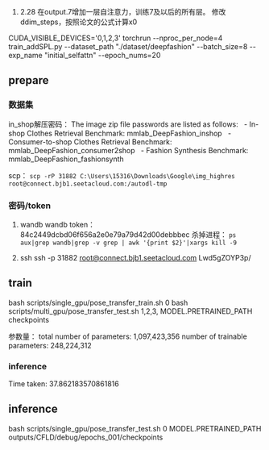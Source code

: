 1. 2.28
在output.7增加一层自注意力，训练7及以后的所有层。
修改ddim_steps，按照论文的公式计算x0

CUDA_VISIBLE_DEVICES='0,1,2,3' torchrun  --nproc_per_node=4 train_addSPL.py --dataset_path "./dataset/deepfashion" --batch_size=8 --exp_name "initial_selfattn" --epoch_nums=20

## prepare
### 数据集
in_shop解压密码：
The image zip file passwords are listed as follows:
  - In-shop Clothes Retrieval Benchmark: mmlab_DeepFashion_inshop
  - Consumer-to-shop Clothes Retrieval Benchmark: mmlab_DeepFashion_consumer2shop
  - Fashion Synthesis Benchmark: mmlab_DeepFashion_fashionsynth

scp：
`scp -rP 31882 C:\Users\15316\Downloads\Google\img_highres root@connect.bjb1.seetacloud.com:/autodl-tmp`


### 密码/token
1. wandb
wandb token：
84c2449dcbd06f656a2e0e79a79d42d00debbbec
杀掉进程：
`ps aux|grep wandb|grep -v grep | awk '{print $2}'|xargs kill -9`

2. ssh
ssh -p 31882 root@connect.bjb1.seetacloud.com
Lwd5gZOYP3p/

## train

bash scripts/single_gpu/pose_transfer_train.sh 0
bash scripts/multi_gpu/pose_transfer_test.sh 1,2,3, MODEL.PRETRAINED_PATH checkpoints

参数量：
total number of parameters:      1,097,423,356
number of trainable parameters: 248,224,312

### inference

Time taken: 37.862183570861816

## inference

bash scripts/single_gpu/pose_transfer_test.sh 0 MODEL.PRETRAINED_PATH outputs/CFLD/debug/epochs_001/checkpoints



